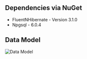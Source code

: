 ## Dependencies via NuGet

- FluentNHibernate - Version 3.1.0
- Npgsql - 6.0.4

## Data Model
![Data Model](https://user-images.githubusercontent.com/64314690/170696190-9dde471f-16cd-4357-9d4c-0ef1f44ee819.png)
